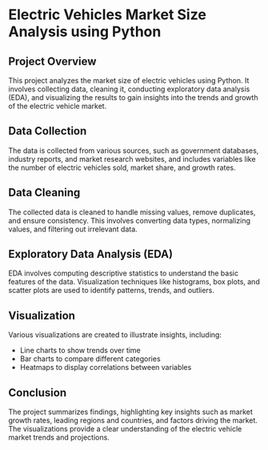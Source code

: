 # Electric Vehicles Market Size Analysis using Python

## Project Overview
This project analyzes the market size of electric vehicles using Python. It involves collecting data, cleaning it, conducting exploratory data analysis (EDA), and visualizing the results to gain insights into the trends and growth of the electric vehicle market.

## Data Collection
The data is collected from various sources, such as government databases, industry reports, and market research websites, and includes variables like the number of electric vehicles sold, market share, and growth rates.

## Data Cleaning
The collected data is cleaned to handle missing values, remove duplicates, and ensure consistency. This involves converting data types, normalizing values, and filtering out irrelevant data.

## Exploratory Data Analysis (EDA)
EDA involves computing descriptive statistics to understand the basic features of the data. Visualization techniques like histograms, box plots, and scatter plots are used to identify patterns, trends, and outliers.

## Visualization
Various visualizations are created to illustrate insights, including:
- Line charts to show trends over time
- Bar charts to compare different categories
- Heatmaps to display correlations between variables

## Conclusion
The project summarizes findings, highlighting key insights such as market growth rates, leading regions and countries, and factors driving the market. The visualizations provide a clear understanding of the electric vehicle market trends and projections.
